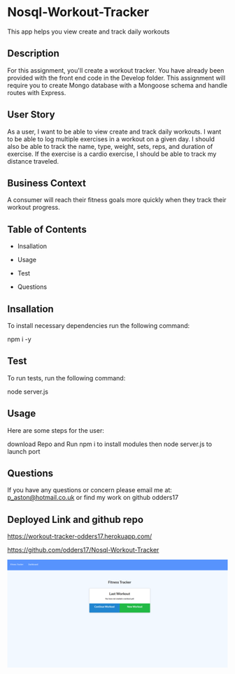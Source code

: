 # Nosql-Workout-Tracker
This app helps you view create and track daily workouts

## Description
For this assignment, you'll create a workout tracker. You have already been provided with the front end code in the Develop folder. This assignment will require you to create Mongo database with a Mongoose schema and handle routes with Express.

## User Story
As a user, I want to be able to view create and track daily workouts. I want to be able to log multiple exercises in a workout on a given day. I should also be able to track the name, type, weight, sets, reps, and duration of exercise. If the exercise is a cardio exercise, I should be able to track my distance traveled.

## Business Context
A consumer will reach their fitness goals more quickly when they track their workout progress.

## Table of Contents
* Insallation

* Usage

* Test

* Questions

## Insallation
To install necessary dependencies run the following command:

npm i -y 

## Test
To run tests, run the following command:

 node server.js

## Usage
Here are some steps for the user:

download Repo and Run npm i to install modules then node server.js to launch port

## Questions
If you have any questions or concern please email me at: p_aston@hotmail.co.uk or find my work on github odders17

## Deployed Link and github repo

https://workout-tracker-odders17.herokuapp.com/

https://github.com/odders17/Nosql-Workout-Tracker

![Screenshot](./assets/fitnessTracker.png)